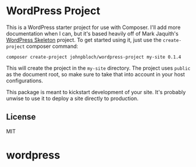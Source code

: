 # WordPress Project

This is a WordPress starter project for use with Composer. I'll add more documentation when I can, but it's based heavily off of Mark Jaquith's [WordPress Skeleton](https://github.com/markjaquith/WordPress-Skeleton) project. To get started using it, just use the `create-project` composer command:

```
composer create-project johnpbloch/wordpress-project my-site 0.1.4
```

This will create the project in the `my-site` directory. The project uses `public` as the document root, so make sure to take that into account in your host configurations.

This package is meant to kickstart development of your site. It's probably unwise to use it to deploy a site directly to production.

## License

MIT
# wordpress
